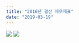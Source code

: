 ```yaml
---
title: "2016년 결산 재무재표"
date: "2019-03-19"
---
```


![](https://r2.womenandwar.net/kboard_attached/3/201903/5c90a053933773012069.jpg) ![](https://r2.womenandwar.net/kboard_attached/3/201903/5c90a0577a0514356184.jpg)
